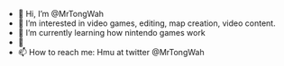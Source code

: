 - 👋 Hi, I’m @MrTongWah
- 👀 I’m interested in video games, editing, map creation, video content.
- 🌱 I’m currently learning how nintendo games work
- 💞️ 
- 📫 How to reach me: Hmu at twitter @MrTongWah

<!---
MrTongWah/MrTongWah is a ✨ special ✨ repository because its `README.md` (this file) appears on your GitHub profile.
You can click the Preview link to take a look at your changes.
--->
